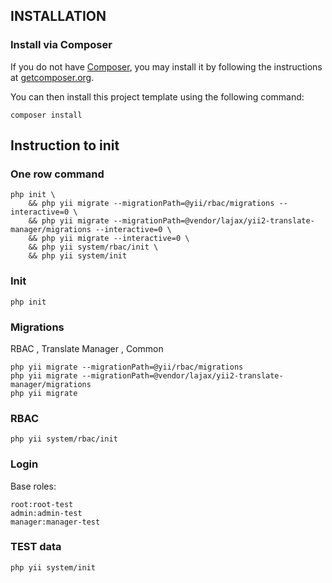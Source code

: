 
INSTALLATION
------------

### Install via Composer

If you do not have [Composer](http://getcomposer.org/), you may install it by following the instructions
at [getcomposer.org](http://getcomposer.org/doc/00-intro.md#installation-nix).

You can then install this project template using the following command:

~~~
composer install
~~~

## Instruction to init

### One row command

~~~
php init \
    && php yii migrate --migrationPath=@yii/rbac/migrations --interactive=0 \
    && php yii migrate --migrationPath=@vendor/lajax/yii2-translate-manager/migrations --interactive=0 \
    && php yii migrate --interactive=0 \
    && php yii system/rbac/init \
    && php yii system/init
~~~

### Init

~~~
php init
~~~

### Migrations

RBAC , Translate Manager , Common
~~~
php yii migrate --migrationPath=@yii/rbac/migrations
php yii migrate --migrationPath=@vendor/lajax/yii2-translate-manager/migrations
php yii migrate
~~~

### RBAC

~~~
php yii system/rbac/init
~~~

### Login

Base roles:
~~~
root:root-test
admin:admin-test
manager:manager-test
~~~

### TEST data
~~~
php yii system/init
~~~
